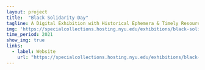 ```yaml
---
layout: project
title:  "Black Solidarity Day"
tagline: A Digital Exhibition with Historical Ephemera & Timely Resources
img: 'https://specialcollections.hosting.nyu.edu/exhibitions/black-solidarity-day/img/derivatives/iiif/images/blacksolidarityday_paradephoto_1972_4/full/1140,/0/default.jpg'
time_period: 2021
show_img: true
links:
  - label: Website 
    url: "https://specialcollections.hosting.nyu.edu/exhibitions/black-solidarity-day/"
---
```

